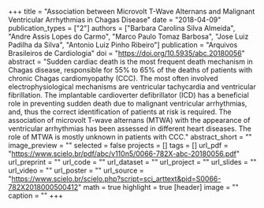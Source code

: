+++
title = "Association between Microvolt T-Wave Alternans and Malignant Ventricular Arrhythmias in Chagas Disease"
date = "2018-04-09"
publication_types = ["2"]
authors = ["Barbara Carolina Silva Almeida", "Andre Assis Lopes do Carmo", "Marco Paulo Tomaz Barbosa", "Jose Luiz Padilha da Silva", "Antonio Luiz Pinho Ribeiro"]
publication = "Arquivos Brasileiros de Cardiologia" 
doi = "https://doi.org/10.5935/abc.20180056" 
abstract = "Sudden cardiac death is the most frequent death mechanism in Chagas disease, responsible for 55% to 65% of the deaths of patients with chronic Chagas cardiomyopathy (CCC). The most often involved electrophysiological mechanisms are ventricular tachycardia and ventricular fibrillation. The implantable cardioverter defibrillator (ICD) has a beneficial role in preventing sudden death due to malignant ventricular arrhythmias, and, thus the correct identification of patients at risk is required. The association of microvolt T-wave alternans (MTWA) with the appearance of ventricular arrhythmias has been assessed in different heart diseases. The role of MTWA is mostly unknown in patients with CCC."
abstract_short = ""
image_preview = ""
selected = false
projects = []
tags = []
url_pdf = "https://www.scielo.br/pdf/abc/v110n5/0066-782X-abc-20180056.pdf"
url_preprint = ""
url_code = ""
url_dataset = ""
url_project = ""
url_slides = ""
url_video = ""
url_poster = ""
url_source = "https://www.scielo.br/scielo.php?script=sci_arttext&pid=S0066-782X2018000500412"
math = true
highlight = true
[header]
image = ""
caption = ""
+++
